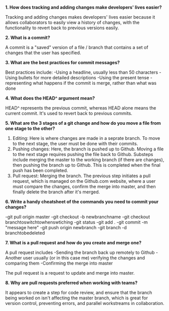 **1. How does tracking and adding changes make developers' lives easier?**

Tracking and adding changes makes developers' lives easier because it allows collaborators to easily view a history of changes, with the functionality to revert back to previous versions easily. 

**2. What is a commit?**

A commit is a "saved" version of a file / branch that contains a set of changes that the user has specified. 

**3. What are the best practices for commit messages?**

Best practices include:
-Using a headline, usually less than 50 characters
-Using bullets for more detailed descriptions
-Using the present tense - representing what happens if the commit is merge, rather than what was done

**4. What does the HEAD^ argument mean?**

HEAD^ represents the previous commit, whereas HEAD alone means the current commit. It's used to revert back to previous commits. 

**5. What are the 3 stages of a git change and how do you move a file from one stage to the other?**

1. Editing:  Here is where changes are made in a seprate branch. To move to the next stage, the user must be done with their commits. 
2. Pushing changes:  Here, the branch is pushed up to Github. Moving a file to the next stage requires pushing the file back to Github. Substeps include merging the master to the working branch (if there are changes), then pushing the branch up to Github. This is completed when the final push has been completed. 
3. Pull request:  Merging the branch. The previous step initiates a pull request, which is managed on the Github.com website, where a user must compare the changes, confirm the merge into master, and then finally delete the branch after it's merged. 

**6. Write a handy cheatsheet of the commands you need to commit your changes?**

-git pull origin master
-git checkout -b newbranchname
-git checkout branchtoswitchtowhenswtiching
-git status
-git add .
-git commit -m "message here"
-git push origin newbranch
-git branch -d branchtobedeleted

**7. What is a pull request and how do you create and merge one?**

A pull request includes
-Sending the branch back up remotely to Github
-Another user usually (or in this case me) verifying the changes and comparing them
-Confirming the merge into master

The pull request is a request to update and merge into master. 

**8. Why are pull requests preferred when working with teams?**

It appears to create a step for code review, and ensure that the branch being worked on isn't affecting the master branch, which is great for version control, preventing errors, and parallel workstreams in collaboration. 